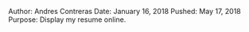 Author: Andres Contreras
Date: January 16, 2018
Pushed: May 17, 2018
Purpose: Display my resume online.
